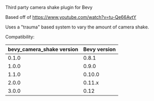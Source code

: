 Third party camera shake plugin for Bevy

Based off of https://www.youtube.com/watch?v=tu-Qe66AvtY

Uses a "trauma" based system to vary the amount of camera shake.

Compatibility:

| bevy_camera_shake version | Bevy version |
| ------------------------- | ------------ |
| 0.1.0                     | 0.8.1        |
| 1.0.0                     | 0.9.0        |
| 1.1.0                     | 0.10.0       |
| 2.0.0                     | 0.11.x       |
| 3.0.0                     | 0.12         |
